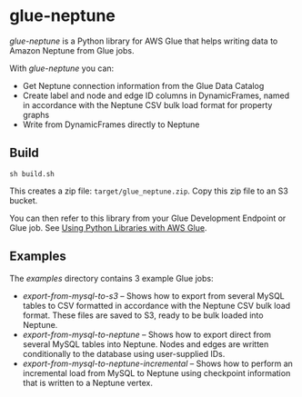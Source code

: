 # glue-neptune

_glue-neptune_ is a Python library for AWS Glue that helps writing data to Amazon Neptune from Glue jobs.

With _glue-neptune_ you can:

 - Get Neptune connection information from the Glue Data Catalog
 - Create label and node and edge ID columns in DynamicFrames, named in accordance with the Neptune CSV bulk load format for property graphs
 - Write from DynamicFrames directly to Neptune 
 
## Build

`sh build.sh`

This creates a zip file: `target/glue_neptune.zip`. Copy this zip file to an S3 bucket.

You can then refer to this library from your Glue Development Endpoint or Glue job. See [Using Python Libraries with AWS Glue](https://docs.aws.amazon.com/glue/latest/dg/aws-glue-programming-python-libraries.html). 
 
## Examples

The _examples_ directory contains 3 example Glue jobs:

 - _export-from-mysql-to-s3_ – Shows how to export from several MySQL tables to CSV formatted in accordance with the Neptune CSV bulk load format. These files are saved to S3, ready to be bulk loaded into Neptune.
 - _export-from-mysql-to-neptune_ – Shows how to export direct from several MySQL tables into Neptune. Nodes and edges are written conditionally to the database using user-supplied IDs.
 - _export-from-mysql-to-neptune-incremental_ – Shows how to perform an incremental  load from MySQL to Neptune using checkpoint information that is written to a Neptune vertex.
 

 
